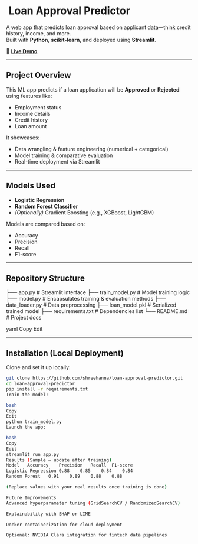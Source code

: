 # ​ Loan Approval Predictor

A web app that predicts loan approval based on applicant data—think credit history, income, and more.  
Built with **Python**, **scikit-learn**, and deployed using **Streamlit**.

🔗 **[Live Demo](https://loan-predictor-gekudvrz2wucjesdgbapqk.streamlit.app/)**

---

##  Project Overview
This ML app predicts if a loan application will be **Approved** or **Rejected** using features like:
- Employment status
- Income details
- Credit history
- Loan amount

It showcases:
- Data wrangling & feature engineering (numerical + categorical)
- Model training & comparative evaluation
- Real-time deployment via Streamlit

---

##  Models Used
- **Logistic Regression**
- **Random Forest Classifier**
- *(Optionally)* Gradient Boosting (e.g., XGBoost, LightGBM)

Models are compared based on:
- Accuracy
- Precision
- Recall
- F1-score

---

##  Repository Structure
├── app.py # Streamlit interface
├── train_model.py # Model training logic
├── model.py # Encapsulates training & evaluation methods
├── data_loader.py # Data preprocessing
├── loan_model.pkl # Serialized trained model
├── requirements.txt # Dependencies list
└── README.md # Project docs

yaml
Copy
Edit

---

##  Installation (Local Deployment)
Clone and set it up locally:
```bash
git clone https://github.com/shreehanna/loan-approval-predictor.git
cd loan-approval-predictor
pip install -r requirements.txt
Train the model:

bash
Copy
Edit
python train_model.py
Launch the app:

bash
Copy
Edit
streamlit run app.py
Results (Sample — update after training)
Model	Accuracy	Precision	Recall	F1-score
Logistic Regression	0.88	0.85	0.84	0.84
Random Forest	0.91	0.89	0.88	0.88

(Replace values with your real results once training is done)

Future Improvements
Advanced hyperparameter tuning (GridSearchCV / RandomizedSearchCV)

Explainability with SHAP or LIME

Docker containerization for cloud deployment

Optional: NVIDIA Clara integration for fintech data pipelines
